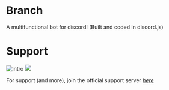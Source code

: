 # Branch
A multifunctional bot for discord! (Built and coded in discord.js)

# Support
![intro](https://cdn.discordapp.com/attachments/248014822082347008/328467542651961365/xd.gif)
[<img src="https://discordapp.com/api/guilds/327770384881549313/widget.png?style=shield">](https://discord.li/goddyCodes)

For support (and more), join the official support server _[here](https://discord.gg/r8AWH8e)_
